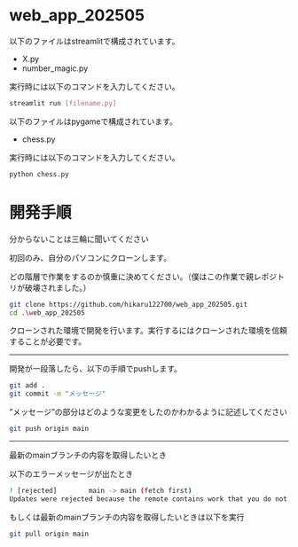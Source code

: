 # web_app_202505

以下のファイルはstreamlitで構成されています。

- X.py
- number_magic.py

実行時には以下のコマンドを入力してください。

```bash
streamlit run [filename.py]
```

以下のファイルはpygameで構成されています。

- chess.py

実行時には以下のコマンドを入力してください。

```bash
python chess.py
```

# 開発手順
分からないことは三輪に聞いてください

初回のみ、自分のパソコンにクローンします。

どの階層で作業をするのか慎重に決めてください。（僕はこの作業で親レポジトリが破壊されました。）

```bash
git clone https://github.com/hikaru122700/web_app_202505.git
cd .\web_app_202505
```

クローンされた環境で開発を行います。実行するにはクローンされた環境を信頼することが必要です。

---

開発が一段落したら、以下の手順でpushします。

```bash
git add .
git commit -m "メッセージ"
```

”メッセージ”の部分はどのような変更をしたのかわかるように記述してください

```bash
git push origin main
```

---

最新のmainブランチの内容を取得したいとき

以下のエラーメッセージが出たとき

```bash
! [rejected]        main -> main (fetch first)
Updates were rejected because the remote contains work that you do not have locally
```

もしくは最新のmainブランチの内容を取得したいときは以下を実行

```bash
git pull origin main
```
